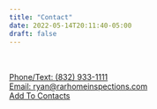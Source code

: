 ```yaml
---
title: "Contact"
date: 2022-05-14T20:11:40-05:00
draft: false
---
```


<br>
<div>
<div class="flex-contact">
  <div>
    <a href="tel:+1 (832)933-1111">
      <i class="fa-solid fa-phone fa-5x" style="color:green;"></i>
    </a>
  </div>
  
  <div>
    <a href="sms:+1 (832)933-1111">
      <i class="fa-solid fa-comment-sms fa-5x" style="color:blue;"></i>
    </a>
  </div>
  
  <div>
    <a href="mailto:ryan@rarhomeinspections.com">
      <i class="fa-solid fa-at fa-5x" style="color:white"></i>
    </a>
  </div>
  
</div>
</div>

<br>

<div>
  <a href="tel:+1 (832)933-1111">Phone/Text:&nbsp;(832)&nbsp;933-1111</a>
</div>

<div> 
  <a href="mailto:ryan@rarhomeinspections.com">Email:&nbsp;ryan@rarhomeinspections.com</a>
</div>

<div>
  <a href="/contact.vcf" class="button">Add To Contacts</a>
</div>